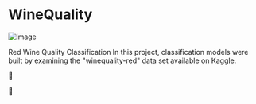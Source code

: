 # WineQuality
![image](https://github.com/izzettekbas/WineQuality/assets/87038595/b93c59a9-07d0-4ed1-a6f4-2052d795b00e)

Red Wine Quality Classification
In this project, classification models were built by examining the "winequality-red" data set available on Kaggle.

📌

📌
